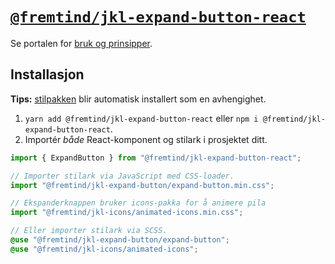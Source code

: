 # [`@fremtind/jkl-expand-button-react`](https://jokul.fremtind.no/komponenter/expandbutton)

Se portalen for [bruk og prinsipper](https://jokul.fremtind.no/komponenter/expandbutton).

## Installasjon

**Tips:** [stilpakken](../expand-button/) blir automatisk installert som en avhengighet.

1. `yarn add @fremtind/jkl-expand-button-react` eller `npm i @fremtind/jkl-expand-button-react`.
2. Importér _både_ React-komponent og stilark i prosjektet ditt.

```js
import { ExpandButton } from "@fremtind/jkl-expand-button-react";

// Importer stilark via JavaScript med CSS-loader.
import "@fremtind/jkl-expand-button/expand-button.min.css";

// Ekspanderknappen bruker icons-pakka for å animere pila
import "@fremtind/jkl-icons/animated-icons.min.css";
```

```scss
// Eller importer stilark via SCSS.
@use "@fremtind/jkl-expand-button/expand-button";
@use "@fremtind/jkl-icons/animated-icons";
```
